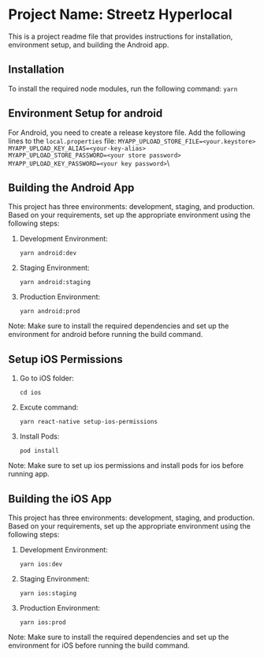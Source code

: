 # Project Name: Streetz Hyperlocal

This is a project readme file that provides instructions for installation, environment setup, and building the Android app.

## Installation

To install the required node modules, run the following command:
`yarn`

## Environment Setup for android

For Android, you need to create a release keystore file. Add the following lines to the `local.properties` file:
`MYAPP_UPLOAD_STORE_FILE=<your.keystore>`\
`MYAPP_UPLOAD_KEY_ALIAS=<your-key-alias>`\
`MYAPP_UPLOAD_STORE_PASSWORD=<your store password>`\
`MYAPP_UPLOAD_KEY_PASSWORD=<your key password>`\

## Building the Android App

This project has three environments: development, staging, and production. Based on your requirements, set up the appropriate environment using the following steps:

1. Development Environment:

   `yarn android:dev`

2. Staging Environment:

   `yarn android:staging`

3. Production Environment:

   `yarn android:prod`

Note: Make sure to install the required dependencies and set up the environment for android before running the build command.


## Setup iOS Permissions 

1. Go to iOS folder:

   `cd ios`

2. Excute command:

   `yarn react-native setup-ios-permissions`

3. Install Pods:

   `pod install`

Note: Make sure to set up ios permissions and install pods for ios before running app.


## Building the iOS App

This project has three environments: development, staging, and production. Based on your requirements, set up the appropriate environment using the following steps:

1. Development Environment:

   `yarn ios:dev`

2. Staging Environment:

   `yarn ios:staging`

3. Production Environment:

   `yarn ios:prod`

Note: Make sure to install the required dependencies and set up the environment for iOS before running the build command.
